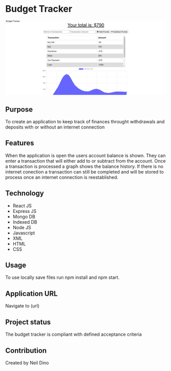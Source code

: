 # Budget Tracker 

![](public/images/screenshot1.jpg)

## Purpose

To create an application to keep track of finances throught withdrawals and deposits with or without an internet connection

## Features 

When the application is open the users account balance is shown.  They can enter a transaction that will either add  to or subtract from the account.  Once a transaction is processed a graph shows the balance history.  If there is no internet conection a transaction can still be completed and will be stored to process once an internet connection is reestablished.

## Technology

* React JS
* Express JS
* Mongo DB
* Indexed DB
* Node JS
* Javascript
* XML
* HTML
* CSS

## Usage
To use locally save files run npm install and npm start.

## Application URL
Navigate to (url)

## Project status
The budget tracker is compliant with defined acceptance criteria

## Contribution
Created by Neil Dino


